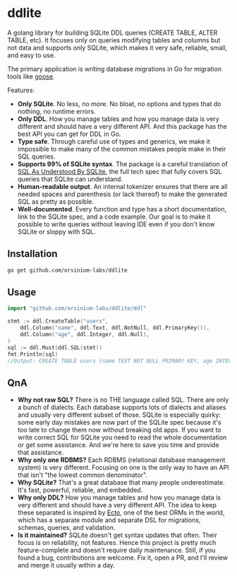 # ddlite

A golang library for building SQLite DDL queries (CREATE TABLE, ALTER TABLE, etc). It focuses only on queries modifying tables and columns but not data and supports only SQLite, which makes it very safe, reliable, small, and easy to use.

The primary application is writing database migrations in Go for migration tools like [goose](https://github.com/pressly/goose).

Features:

* **Only SQLite**. No less, no more. No bloat, no options and types that do nothing, no runtime errors.
* **Only DDL**. How you manage tables and how you manage data is very different and should have a very different API. And this package has the best API you can get for DDL in Go.
* **Type safe**. Through careful use of types and generics, we make it impossible to make many of the common mistakes people make in their SQL queries.
* **Supports 99% of SQLite syntax**. The package is a careful translation of [SQL As Understood By SQLite](https://www.sqlite.org/lang.html), the full tech spec that fully covers SQL queries that SQLite can understand.
* **Human-readable output**. An internal tokenizer ensures that there are all needed spaces and parenthesis (or lack thereof) to make the generated SQL as pretty as possible.
* **Well-documented**. Every function and type has a short documentation, link to the SQLite spec, and a code example. Our goal is to make it possible to write queries without leaving IDE even if you don't know SQLite or sloppy with SQL.

## Installation

```bash
go get github.com/orsinium-labs/ddlite
```

## Usage

```go
import "github.com/orsinium-labs/ddlite/ddl"

stmt := ddl.CreateTable("users",
    ddl.Column("name", ddl.Text, ddl.NotNull, ddl.PrimaryKey()),
    ddl.Column("age", ddl.Integer, ddl.Null),
)
sql := ddl.Must(ddl.SQL(stmt))
fmt.Println(sql)
//Output: CREATE TABLE users (name TEXT NOT NULL PRIMARY KEY, age INTEGER)
```

## QnA

* **Why not raw SQL?** There is no THE language called SQL. There are only a bunch of dialects. Each database supports lots of dialects and aliases and usually very different subset of those. SQLite is especially quirky: some early day mistakes are now part of the SQLite spec because it's too late to change them now without breaking old apps. If you want to write correct SQL for SQLite you need to read the whole documentation or get some assistance. And we're here to save you time and provide that assistance.
* **Why only one RDBMS?** Each RDBMS (relational database management system) is very different. Focusing on one is the only way to have an API that isn't "the lowest common denominator".
* **Why SQLite?** That's a great database that many people underestimate. It's fast, powerful, reliable, and embedded.
* **Why only DDL?** How you manage tables and how you manage data is very different and should have a very different API. The idea to keep these separated is inspired by [Ecto](https://hexdocs.pm/ecto/Ecto.html), one of the best ORMs in the world, which has a separate module and separate DSL for migrations, schemas, queries, and validation.
* **Is it maintained?** SQLite doesn't get syntax updates that often. Their focus is on reliability, not features. Hence this project is pretty much feature-complete and doesn't require daily maintenance. Still, if you found a bug, contributions are welcome. Fix it, open a PR, and I'll review and merge it usually within a day.

